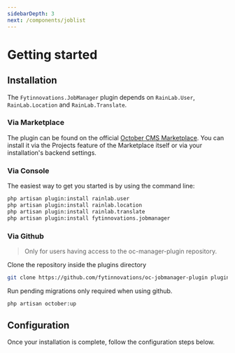 ```yaml
---
sidebarDepth: 3
next: /components/joblist
---
```


# Getting started

## Installation

The `Fytinnovations.JobManager` plugin depends on `RainLab.User`, `RainLab.Location`
and `RainLab.Translate`.

### Via Marketplace

The plugin can be found on the official [October CMS Marketplace](https://octobercms.com/plugin/fytinnovations-jobmanager). You 
can install it via the Projects feature of the Marketplace itself or via your installation's backend settings.

### Via Console

The easiest way to get you started is by using the command line:

```bash
php artisan plugin:install rainlab.user
php artisan plugin:install rainlab.location
php artisan plugin:install rainlab.translate
php artisan plugin:install fytinnovations.jobmanager
```

### Via Github

> Only for users having access to the oc-manager-plugin repository.

Clone the repository inside the plugins directory

```bash
git clone https://github.com/fytinnovations/oc-jobmanager-plugin plugins/fytinnovations/jobmanager
```

Run pending migrations only required when using github.

```bash
php artisan october:up
```

## Configuration

Once your installation is complete, follow the configuration steps below.

